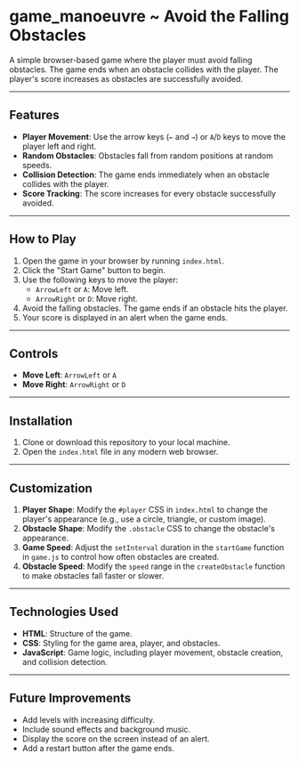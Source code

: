 # game_manoeuvre ~ Avoid the Falling Obstacles

A simple browser-based game where the player must avoid falling obstacles. The game ends when an obstacle collides with the player. The player's score increases as obstacles are successfully avoided.

---

## Features
- **Player Movement**: Use the arrow keys (`←` and `→`) or `A`/`D` keys to move the player left and right.
- **Random Obstacles**: Obstacles fall from random positions at random speeds.
- **Collision Detection**: The game ends immediately when an obstacle collides with the player.
- **Score Tracking**: The score increases for every obstacle successfully avoided.

---

## How to Play
1. Open the game in your browser by running `index.html`.
2. Click the "Start Game" button to begin.
3. Use the following keys to move the player:
   - `ArrowLeft` or `A`: Move left.
   - `ArrowRight` or `D`: Move right.
4. Avoid the falling obstacles. The game ends if an obstacle hits the player.
5. Your score is displayed in an alert when the game ends.

---

## Controls
- **Move Left**: `ArrowLeft` or `A`
- **Move Right**: `ArrowRight` or `D`

---

## Installation
1. Clone or download this repository to your local machine.
2. Open the `index.html` file in any modern web browser.

---

## Customization
1. **Player Shape**: Modify the `#player` CSS in `index.html` to change the player's appearance (e.g., use a circle, triangle, or custom image).
2. **Obstacle Shape**: Modify the `.obstacle` CSS to change the obstacle's appearance.
3. **Game Speed**: Adjust the `setInterval` duration in the `startGame` function in `game.js` to control how often obstacles are created.
4. **Obstacle Speed**: Modify the `speed` range in the `createObstacle` function to make obstacles fall faster or slower.

---

## Technologies Used
- **HTML**: Structure of the game.
- **CSS**: Styling for the game area, player, and obstacles.
- **JavaScript**: Game logic, including player movement, obstacle creation, and collision detection.

---

## Future Improvements
- Add levels with increasing difficulty.
- Include sound effects and background music.
- Display the score on the screen instead of an alert.
- Add a restart button after the game ends.

